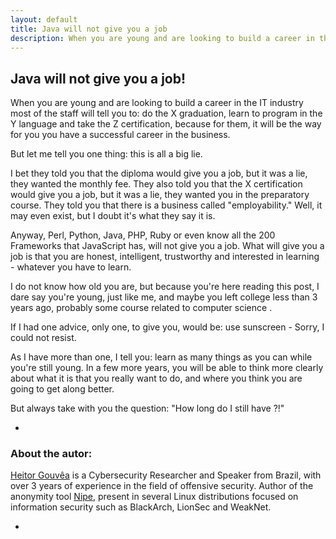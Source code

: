 ```yaml
---
layout: default
title: Java will not give you a job
description: When you are young and are looking to build a career in the IT industry most of the staff will tell you to do the X graduation, learn to program in the Y language and take the Z certification, because for them, it will be the way for you you have a successful career in the business
---
```


## Java will not give you a job!

When you are young and are looking to build a career in the IT industry most of the staff will tell you to: do the X graduation, learn to program in the Y language and take the Z certification,
because for them, it will be the way for you you have a successful career in the business.

But let me tell you one thing: this is all a big lie.

I bet they told you that the diploma would give you a job, but it was a lie, they wanted the monthly fee. They also told you that the X certification would give you a job, but it was a lie,
they wanted you in the preparatory course. They told you that there is a business called "employability." Well, it may even exist, but I doubt it's what they say it is.

Anyway, Perl, Python, Java, PHP, Ruby or even know all the 200 Frameworks that JavaScript has, will not give you a job. What will give you a job is that you are honest, intelligent,
trustworthy and interested in learning - whatever you have to learn.

I do not know how old you are, but because you're here reading this post, I dare say you're young, just like me, and maybe you left college less than 3 years ago, probably some course related to computer science .

If I had one advice, only one, to give you, would be: use sunscreen - Sorry, I could not resist.

As I have more than one, I tell you: learn as many things as you can while you're still young. In a few more years, you will be able to think more clearly about what it is that you really want to do, and where you think you are going to get along better.

But always take with you the question: "How long do I still have ?!"

-

### About the autor:

[Heitor Gouvêa](https://heitorgouvea.me) is a Cybersecurity Researcher and Speaker from Brazil, with over 3 years of experience in the field of offensive security. Author of the anonymity tool [Nipe](https://github.com/GouveaHeitor/nipe),
present in several Linux distributions focused on information security such as BlackArch, LionSec and WeakNet.

-
